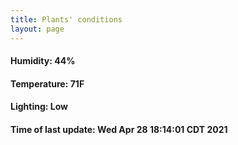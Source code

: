 ```yaml
---
title: Plants' conditions
layout: page
---
```



#### Humidity: 44%
#### Temperature: 71F
#### Lighting: Low
#### Time of last update: Wed Apr 28 18:14:01 CDT 2021
